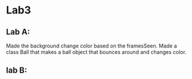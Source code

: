 # Lab3

## Lab A:
Made the background change color based on the framesSeen.
Made a class Ball that makes a ball object that bounces around
and changes color.

## lab B: